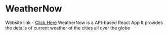 # WeatherNow
Website link - <a href="https://muke0131.github.io/WeatherNow/">Click Here</a>
WeatherNow is a API-based React App
It provides the details of current weather of the cities all over the globe
